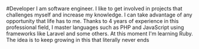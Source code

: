 #Developer
I am software engineer. I like to get involved in projects that challenges myself and increase my knowledge.  I can take advantage of any opportunity that life has to me.  Thanks to 4 years of experience in this professional field, I master languages ​​such as PHP and JavaScript using frameworks like Laravel and some others.  At this moment I'm learning Ruby. The idea is to keep growing in this that literally never ends
